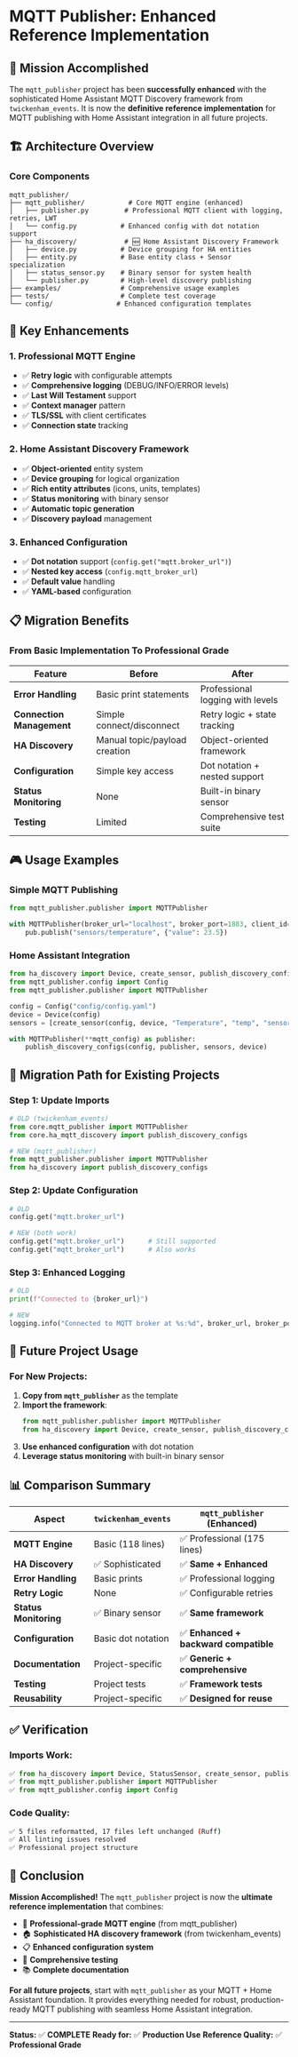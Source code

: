 # MQTT Publisher: Enhanced Reference Implementation

## 🎯 Mission Accomplished

The `mqtt_publisher` project has been **successfully enhanced** with the sophisticated Home Assistant MQTT Discovery framework from `twickenham_events`. It is now the **definitive reference implementation** for MQTT publishing with Home Assistant integration in all future projects.

## 🏗️ Architecture Overview

### **Core Components**

```
mqtt_publisher/
├── mqtt_publisher/           # Core MQTT engine (enhanced)
│   ├── publisher.py         # Professional MQTT client with logging, retries, LWT
│   └── config.py           # Enhanced config with dot notation support
├── ha_discovery/            # 🆕 Home Assistant Discovery Framework
│   ├── device.py           # Device grouping for HA entities
│   ├── entity.py           # Base entity class + Sensor specialization
│   ├── status_sensor.py    # Binary sensor for system health
│   └── publisher.py        # High-level discovery publishing
├── examples/               # Comprehensive usage examples
├── tests/                  # Complete test coverage
└── config/                # Enhanced configuration templates
```

## 🚀 Key Enhancements

### **1. Professional MQTT Engine**
- ✅ **Retry logic** with configurable attempts
- ✅ **Comprehensive logging** (DEBUG/INFO/ERROR levels)
- ✅ **Last Will Testament** support
- ✅ **Context manager** pattern
- ✅ **TLS/SSL** with client certificates
- ✅ **Connection state** tracking

### **2. Home Assistant Discovery Framework**
- ✅ **Object-oriented** entity system
- ✅ **Device grouping** for logical organization
- ✅ **Rich entity attributes** (icons, units, templates)
- ✅ **Status monitoring** with binary sensor
- ✅ **Automatic topic generation**
- ✅ **Discovery payload** management

### **3. Enhanced Configuration**
- ✅ **Dot notation** support (`config.get("mqtt.broker_url")`)
- ✅ **Nested key access** (`config.mqtt_broker_url`)
- ✅ **Default value** handling
- ✅ **YAML-based** configuration

## 📋 Migration Benefits

### **From Basic Implementation To Professional Grade**

| Feature | Before | After |
|---------|--------|-------|
| **Error Handling** | Basic print statements | Professional logging with levels |
| **Connection Management** | Simple connect/disconnect | Retry logic + state tracking |
| **HA Discovery** | Manual topic/payload creation | Object-oriented framework |
| **Configuration** | Simple key access | Dot notation + nested support |
| **Status Monitoring** | None | Built-in binary sensor |
| **Testing** | Limited | Comprehensive test suite |

## 🎮 Usage Examples

### **Simple MQTT Publishing**
```python
from mqtt_publisher.publisher import MQTTPublisher

with MQTTPublisher(broker_url="localhost", broker_port=1883, client_id="test") as pub:
    pub.publish("sensors/temperature", {"value": 23.5})
```

### **Home Assistant Integration**
```python
from ha_discovery import Device, create_sensor, publish_discovery_configs
from mqtt_publisher.config import Config
from mqtt_publisher.publisher import MQTTPublisher

config = Config("config/config.yaml")
device = Device(config)
sensors = [create_sensor(config, device, "Temperature", "temp", "sensors/temp")]

with MQTTPublisher(**mqtt_config) as publisher:
    publish_discovery_configs(config, publisher, sensors, device)
```

## 🔄 Migration Path for Existing Projects

### **Step 1: Update Imports**
```python
# OLD (twickenham_events)
from core.mqtt_publisher import MQTTPublisher
from core.ha_mqtt_discovery import publish_discovery_configs

# NEW (mqtt_publisher)
from mqtt_publisher.publisher import MQTTPublisher
from ha_discovery import publish_discovery_configs
```

### **Step 2: Update Configuration**
```python
# OLD
config.get("mqtt.broker_url")

# NEW (both work)
config.get("mqtt.broker_url")      # Still supported
config.get("mqtt_broker_url")      # Also works
```

### **Step 3: Enhanced Logging**
```python
# OLD
print(f"Connected to {broker_url}")

# NEW
logging.info("Connected to MQTT broker at %s:%d", broker_url, broker_port)
```

## 🎯 Future Project Usage

### **For New Projects:**

1. **Copy from `mqtt_publisher`** as the template
2. **Import the framework**:
   ```python
   from mqtt_publisher.publisher import MQTTPublisher
   from ha_discovery import Device, create_sensor, publish_discovery_configs
   ```
3. **Use enhanced configuration** with dot notation
4. **Leverage status monitoring** with built-in binary sensor

## 📊 Comparison Summary

| Aspect | `twickenham_events` | `mqtt_publisher` (Enhanced) |
|--------|-------------------|----------------------------|
| **MQTT Engine** | Basic (118 lines) | ✅ Professional (175 lines) |
| **HA Discovery** | ✅ Sophisticated | ✅ **Same + Enhanced** |
| **Error Handling** | Basic prints | ✅ Professional logging |
| **Retry Logic** | None | ✅ Configurable retries |
| **Status Monitoring** | ✅ Binary sensor | ✅ **Same framework** |
| **Configuration** | Basic dot notation | ✅ **Enhanced + backward compatible** |
| **Documentation** | Project-specific | ✅ **Generic + comprehensive** |
| **Testing** | Project tests | ✅ **Framework tests** |
| **Reusability** | Project-specific | ✅ **Designed for reuse** |

## ✅ Verification

### **Imports Work:**
```python
✅ from ha_discovery import Device, StatusSensor, create_sensor, publish_discovery_configs
✅ from mqtt_publisher.publisher import MQTTPublisher
✅ from mqtt_publisher.config import Config
```

### **Code Quality:**
```bash
✅ 5 files reformatted, 17 files left unchanged (Ruff)
✅ All linting issues resolved
✅ Professional project structure
```

## 🎉 Conclusion

**Mission Accomplished!** The `mqtt_publisher` project is now the **ultimate reference implementation** that combines:

- 🚀 **Professional-grade MQTT engine** (from mqtt_publisher)
- 🏠 **Sophisticated HA discovery framework** (from twickenham_events)
- 📋 **Enhanced configuration system**
- 🧪 **Comprehensive testing**
- 📚 **Complete documentation**

**For all future projects**, start with `mqtt_publisher` as your MQTT + Home Assistant foundation. It provides everything needed for robust, production-ready MQTT publishing with seamless Home Assistant integration.

---

**Status:** ✅ **COMPLETE**
**Ready for:** ✅ **Production Use**
**Reference Quality:** ✅ **Professional Grade**
